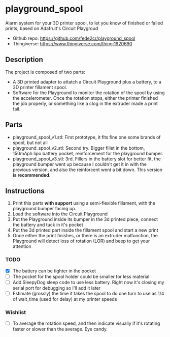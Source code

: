 # playground_spool
Alarm system for your 3D printer spool, to let you know of finished or failed prints, based on Adafruit's Circuit Playgroud

- Github repo: https://github.com/fede2cr/playground_spool
- Thingiverse: https://www.thingiverse.com/thing:1920690

## Description
The project is composed of two parts:
- A 3D printed adapter to attatch a Circuit Playground plus a battery, to a 3D printer fillament spool.
- Software for the Playground to monitor the rotation of the spool by using the accelerometer. Once the rotation stops, either the printer finished the job properly, or something like a clog in the extruder made a print fail.

## Parts
- playground_spool_v1.stl: First prototype, it fits fine one some brands of spool, but not all
- playground_spool_v2.stl: Second try. Bigger fillet in the bottom, 150mAph lipo battery pocket, reinforcement for the playground bumper.
- playground_spool_v3.stl: 3rd. Fillers in the battery slot for better fit, the playground bumper went up because I couldn't get it in with the previous version, and also the reinforcent went a bit down. This version **is recommended**.

## Instructions
1. Print this parts **with support** using a semi-flexible fillament, with the playground bumper facing up.
2. Load the software into the Circuit Playground
3. Put the Playground inside its bumper in the 3d printed piece, connect the battery and tuck in it's pocket
4. Put the 3d printed part inside the fillament spool and start a new print
5. Once either the print finishes, or there is an extruder malfunction, the Playground will detect loss of rotation (LOR) and beep to get your attention

### TODO
- [x] The battery can be tighter in the pocket
- [ ] The pocket for the spool holder could be smaller for less material
- [ ] Add SleepyDog sleep code to use less battery. Right now it's closing my serial port for debugging so I'll add it later
- [ ] Estimate (grossly) the time it takes the spool to do one turn to use as 1/4 of wait_time (used for delay) at my printer speeds
### Wishlist
- [ ] To average the rotation speed, and then indicate visually if it's rotating faster or slower than the average. Eye candy.
